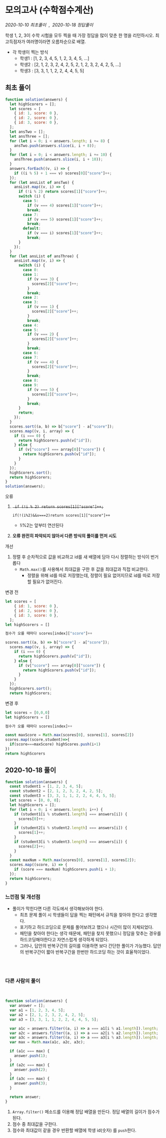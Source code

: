 # 모의고사 (수학점수계산)

_2020-10-10 최초풀이_&nbsp;&nbsp;,&nbsp;&nbsp;_2020-10-18 정답풀이_

학생 1, 2, 3이 수학 시험을 모두 찍을 때 가장 정답을 많이 맞춘 한 명을 리턴하시오.
최고득점자가 여러명이라면 오름차순으로 배열.

- 각 학생이 찍는 방식
  - 학생1 : [1, 2, 3, 4, 5, 1, 2, 3, 4, 5, ...]
  - 학생2 : [2, 1, 2, 3, 2, 4, 2, 5, 2, 1, 2, 3, 2, 4, 2, 5, ...]
  - 학생3 : [3, 3, 1, 1, 2, 2, 4, 4, 5, 5]

## 최초 풀이

```javascript
function solution(answers) {
  let highScorers = [];
  let scores = [
    { id: 1, score: 0 },
    { id: 2, score: 0 },
    { id: 3, score: 0 },
  ];
  let ansTwo = [];
  let ansThree = [];
  for (let i = 0; i < answers.length; i += 8) {
    ansTwo.push(answers.slice(i, i + 8));
  }
  for (let i = 0; i < answers.length; i += 10) {
    ansThree.push(answers.slice(i, i + 10));
  }
  answers.forEach((v, i) => {
    if ((i % 5) + 1 === v) scores[0]["score"]++;
  });
  for (let ansList of ansTwo) {
    ansList.map((v, i) => {
      if (!i % 2) return scores[1]["score"]++;
      switch (i) {
        case 5:
          if (v === 4) scores[1]["score"]++;
          break;
        case 7:
          if (v === 5) scores[1]["score"]++;
          break;
        default:
          if (v === i) scores[1]["score"]++;
          break;
      }
    });
  }
  for (let ansList of ansThree) {
    ansList.map((v, i) => {
      switch (i) {
        case 0:
        case 1:
          if (v === 3) {
            scores[2]["score"]++;
          }
          break;
        case 2:
        case 3:
          if (v === 1) {
            scores[2]["score"]++;
          }
          break;
        case 4:
        case 5:
          if (v === 2) {
            scores[2]["score"]++;
          }
          break;
        case 6:
        case 7:
          if (v === 4) {
            scores[2]["score"]++;
          }
          break;
        case 8:
        case 9:
          if (v === 5) {
            scores[2]["score"]++;
          }
          break;
      }
      return;
    });
  }
  scores.sort((a, b) => b["score"] - a["score"]);
  scores.map((v, i, array) => {
    if (i === 0) {
      return highScorers.push(v["id"]);
    } else {
      if (v["score"] === array[0]["score"]) {
        return highScorers.push(v["id"]);
      }
    }
  });
  highScorers.sort();
  return highScorers;
}
solution(answers);
```

오류

1.  ~~` if (!i % 2) return scores[1]["score"]++;`~~

    `if(!(i%2)&&v===2)return scores[1]["score"]++`

    - !i%2는 앞부터 연산된다

2.  **오류 완전히 파악되지 않아서 다른 방식의 풀이를 먼저 시도**

개선

1. 정렬 후 순차적으로 값을 비교하고 id를 새 배열에 담아 다시 정렬하는 방식이 번거롭다
   - `Math.max()`를 사용해서 최대값을 구한 후 값을 최대값과 직접 비교한다.
     - 정렬을 위해 id를 따로 저장했는데, 정렬이 필요 없어지므로 id를 따로 저장할 필요가 없어진다.

변경 전

```javascript
let scores = [
    { id: 1, score: 0 },
    { id: 2, score: 0 },
    { id: 3, score: 0 },
  ];
let highScorers = []

점수가 오를 때마다 scores[index]["score"]++

scores.sort((a, b) => b["score"] - a["score"]);
  scores.map((v, i, array) => {
    if (i === 0) {
      return highScorers.push(v["id"]);
    } else {
      if (v["score"] === array[0]["score"]) {
        return highScorers.push(v["id"]);
      }
    }
  });
  highScorers.sort();
  return highScorers;
```

변경 후

```javascript
let scores = [0,0,0]
let highScorers = []

점수가 오를 때마다 scores[index]++

const maxScore = Math.max(scores[0], scores[1], scores[2])
scores.map((score,student)=>{
  if(score===maxScore) highScores.push(i+1)
})
return highScorers
```

## 2020-10-18 풀이

```javascript
function solution(answers) {
  const student1 = [1, 2, 3, 4, 5];
  const student2 = [2, 1, 2, 3, 2, 4, 2, 5];
  const student3 = [3, 3, 1, 1, 2, 2, 4, 4, 5, 5];
  let scores = [0, 0, 0];
  let highScorers = [];
  for (let i = 0; i < answers.length; i++) {
    if (student1[i % student1.length] === answers[i]) {
      scores[0]++;
    }
    if (student2[i % student2.length] === answers[i]) {
      scores[1]++;
    }
    if (student3[i % student3.length] === answers[i]) {
      scores[2]++;
    }
  }
  const maxNum = Math.max(scores[0], scores[1], scores[2]);
  scores.map((score, i) => {
    if (score === maxNum) highScorers.push(i + 1);
  });
  return highScorers;
}
```

### 느낀점 및 개선점

- 풀이가 막힌다면 다른 각도에서 생각해보아야 한다.
  - 최초 문제 풀이 시 학생들이 답을 찍는 패턴에서 규칙을 찾아야 한다고 생각했다.
  - 포기하고 하드코딩으로 문제를 풀어보려고 했으나 시간이 많이 지체되었다.
  - 패턴을 찾아야 한다는 생각 때문에, 패턴을 찾지 못했으니 정답을 맞추는 경우를 하드코딩해야한다고 자연스럽게 생각하게 되었다.
  - 그러나, 답안의 반복구간의 길이를 이용하면 보다 간단한 풀이가 가능했다. 답안의 반복구간이 짧아 반복구간을 한번만 하드코딩 하는 것이 효율적이었다.

<br><br>

### 다른 사람의 풀이

<br>

```javascript
function solution(answers) {
  var answer = [];
  var a1 = [1, 2, 3, 4, 5];
  var a2 = [2, 1, 2, 3, 2, 4, 2, 5];
  var a3 = [3, 3, 1, 1, 2, 2, 4, 4, 5, 5];

  var a1c = answers.filter((a, i) => a === a1[i % a1.length]).length;
  var a2c = answers.filter((a, i) => a === a2[i % a2.length]).length;
  var a3c = answers.filter((a, i) => a === a3[i % a3.length]).length;
  var max = Math.max(a1c, a2c, a3c);

  if (a1c === max) {
    answer.push(1);
  }
  if (a2c === max) {
    answer.push(2);
  }
  if (a3c === max) {
    answer.push(3);
  }

  return answer;
}
```

1. `Array.filter()` 메소드를 이용해 정답 배열을 만든다. 정답 배열의 길이가 점수가 된다.
2. 점수 중 최대값을 구한다.
3. 점수와 최대값이 같을 경우 반환할 배열에 학생 id(숫자) 를 `push`한다.
